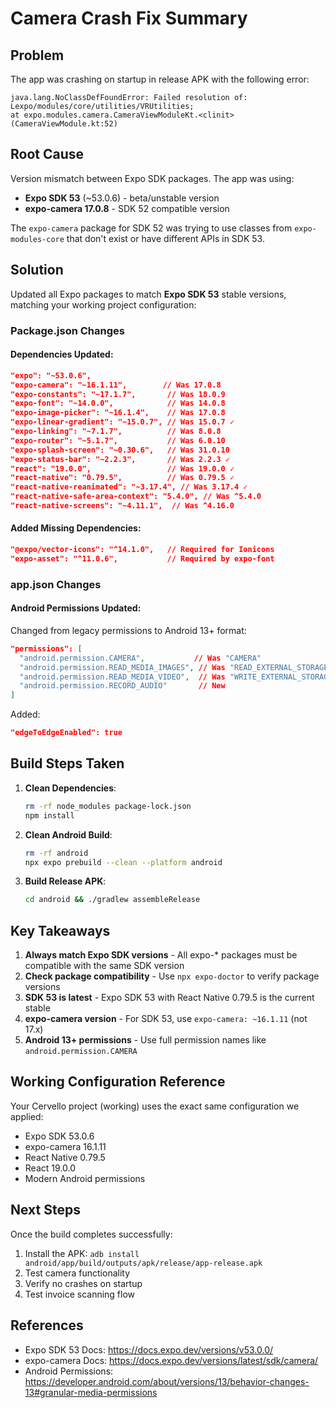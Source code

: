 # Camera Crash Fix Summary

## Problem
The app was crashing on startup in release APK with the following error:
```
java.lang.NoClassDefFoundError: Failed resolution of: Lexpo/modules/core/utilities/VRUtilities;
at expo.modules.camera.CameraViewModuleKt.<clinit>(CameraViewModule.kt:52)
```

## Root Cause
Version mismatch between Expo SDK packages. The app was using:
- **Expo SDK 53** (~53.0.6) - beta/unstable version
- **expo-camera 17.0.8** - SDK 52 compatible version

The `expo-camera` package for SDK 52 was trying to use classes from `expo-modules-core` that don't exist or have different APIs in SDK 53.

## Solution
Updated all Expo packages to match **Expo SDK 53** stable versions, matching your working project configuration:

### Package.json Changes

#### Dependencies Updated:
```json
"expo": "~53.0.6",
"expo-camera": "~16.1.11",        // Was 17.0.8
"expo-constants": "~17.1.7",       // Was 18.0.9
"expo-font": "~14.0.0",            // Was 14.0.8
"expo-image-picker": "~16.1.4",    // Was 17.0.8
"expo-linear-gradient": "~15.0.7", // Was 15.0.7 ✓
"expo-linking": "~7.1.7",          // Was 8.0.8
"expo-router": "~5.1.7",           // Was 6.0.10
"expo-splash-screen": "~0.30.6",   // Was 31.0.10
"expo-status-bar": "~2.2.3",       // Was 2.2.3 ✓
"react": "19.0.0",                 // Was 19.0.0 ✓
"react-native": "0.79.5",          // Was 0.79.5 ✓
"react-native-reanimated": "~3.17.4", // Was 3.17.4 ✓
"react-native-safe-area-context": "5.4.0", // Was ^5.4.0
"react-native-screens": "~4.11.1",  // Was ^4.16.0
```

#### Added Missing Dependencies:
```json
"@expo/vector-icons": "^14.1.0",   // Required for Ionicons
"expo-asset": "^11.0.6",           // Required by expo-font
```

### app.json Changes

#### Android Permissions Updated:
Changed from legacy permissions to Android 13+ format:
```json
"permissions": [
  "android.permission.CAMERA",           // Was "CAMERA"
  "android.permission.READ_MEDIA_IMAGES", // Was "READ_EXTERNAL_STORAGE"
  "android.permission.READ_MEDIA_VIDEO",  // Was "WRITE_EXTERNAL_STORAGE"
  "android.permission.RECORD_AUDIO"       // New
]
```

Added:
```json
"edgeToEdgeEnabled": true
```

## Build Steps Taken

1. **Clean Dependencies**:
   ```bash
   rm -rf node_modules package-lock.json
   npm install
   ```

2. **Clean Android Build**:
   ```bash
   rm -rf android
   npx expo prebuild --clean --platform android
   ```

3. **Build Release APK**:
   ```bash
   cd android && ./gradlew assembleRelease
   ```

## Key Takeaways

1. **Always match Expo SDK versions** - All expo-* packages must be compatible with the same SDK version
2. **Check package compatibility** - Use `npx expo-doctor` to verify package versions
3. **SDK 53 is latest** - Expo SDK 53 with React Native 0.79.5 is the current stable
4. **expo-camera version** - For SDK 53, use `expo-camera: ~16.1.11` (not 17.x)
5. **Android 13+ permissions** - Use full permission names like `android.permission.CAMERA`

## Working Configuration Reference

Your Cervello project (working) uses the exact same configuration we applied:
- Expo SDK 53.0.6
- expo-camera 16.1.11
- React Native 0.79.5
- React 19.0.0
- Modern Android permissions

## Next Steps

Once the build completes successfully:
1. Install the APK: `adb install android/app/build/outputs/apk/release/app-release.apk`
2. Test camera functionality
3. Verify no crashes on startup
4. Test invoice scanning flow

## References

- Expo SDK 53 Docs: https://docs.expo.dev/versions/v53.0.0/
- expo-camera Docs: https://docs.expo.dev/versions/latest/sdk/camera/
- Android Permissions: https://developer.android.com/about/versions/13/behavior-changes-13#granular-media-permissions
